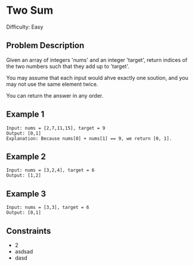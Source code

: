 # Two Sum

Difficulty: Easy

## Problem Description

Given an array of integers 'nums' and an integer 'target', return indices of the two numbers such that they add up to 'target'.

You may assume that each input would ahve exactly one soution, and you may not use the same element twice.

You can return the answer in any order.

## Example 1

```
Input: nums = [2,7,11,15], target = 9
Output: [0,1]
Explanation: Because nums[0] + nums[1] == 9, we return [0, 1].
```

## Example 2

```
Input: nums = [3,2,4], target = 6
Output: [1,2]
```

## Example 3

```
Input: nums = [3,3], target = 6
Output: [0,1]
```

## Constraints

- 2
- asdsad
- dasd
